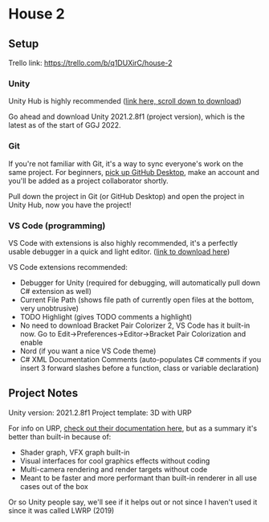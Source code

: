 # House 2

## Setup

Trello link: https://trello.com/b/q1DUXirC/house-2

### Unity
Unity Hub is highly recommended ([link here, scroll down to download](https://unity.com/unity-hub))

Go ahead and download Unity 2021.2.8f1 (project version), which is the latest as of the start of GGJ 2022.

### Git
If you're not familiar with Git, it's a way to sync everyone's work on the same project. For beginners, [pick up GitHub Desktop](https://desktop.github.com/), make an account and you'll be added as a project collaborator shortly.

Pull down the project in Git (or GitHub Desktop) and open the project in Unity Hub, now you have the project!

### VS Code (programming)
VS Code with extensions is also highly recommended, it's a perfectly usable debugger in a quick and light editor. ([link to download here](https://code.visualstudio.com/Download))

VS Code extensions recommended:
  * Debugger for Unity (required for debugging, will automatically pull down C# extension as well)
  * Current File Path (shows file path of currently open files at the bottom, very unobtrusive)
  * TODO Highlight (gives TODO comments a highlight)
  * No need to download Bracket Pair Colorizer 2, VS Code has it built-in now. Go to Edit->Preferences->Editor->Bracket Pair Colorization and enable
  * Nord (if you want a nice VS Code theme)
  * C# XML Documentation Comments (auto-populates C# comments if you insert 3 forward slashes before a function, class or variable declaration)



## Project Notes

Unity version: 2021.2.8f1
Project template: 3D with URP

For info on URP, [check out their documentation here](https://docs.unity3d.com/Packages/com.unity.render-pipelines.universal@13.1/manual/index.html), but as a summary it's better than built-in because of:

  * Shader graph, VFX graph built-in
  * Visual interfaces for cool graphics effects without coding
  * Multi-camera rendering and render targets without code
  * Meant to be faster and more performant than built-in renderer in all use cases out of the box

Or so Unity people say, we'll see if it helps out or not since I haven't used it since it was called LWRP (2019)
